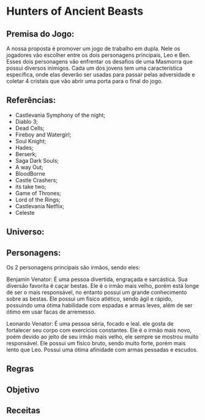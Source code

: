 # Hunters of Ancient Beasts

## Premisa do Jogo:
A nossa proposta é promover um jogo de trabalho em dupla. Nele os jogadores vão escolher entre os dois personagens principais, Leo e Ben. Esses dois personagens vão enfrentar os desafios de uma Masmorra que possui diversos inimigos. Cada um dos jovens tem uma característica especifica, onde elas deverão ser usadas para passar pelas adversidade e coletar 4 cristais que vão abrir uma porta para o final do jogo.

## Referências: 
- Castlevania Symphony of the night; 
- Diablo 3;
- Dead Cells;
- Fireboy and Watergirl;
- Soul Knight;
- Hades;
- Berserk;
- Saga Dark Souls;
- A way Out;
- BloodBorne
- Castle Crashers;
- its take two;
- Game of Thrones;
- Lord of the Rings;
- Castlevania Netflix;
- Celeste

## Universo:

## Personagens:
Os 2 personagens principais são irmãos, sendo eles:

Benjamin Venator: É uma pessoa divertida, engraçada e sarcástica. Sua diversão favorita é caçar bestas. Ele é o irmão mais velho, porém está longe de ser o mais responsável, no entanto possui um grande conhecimento sobre as bestas. Ele possui um físico atlético, sendo ágil e rápido, possuindo uma ótima habilidade com espadas e armas leves, além de ser ótimo em usar facas de arremesso.

Leonardo Venator: É uma pessoa séria, focado e leal. ele gosta de fortalecer seu corpo com exercícios constantes. Ele é o irmão mais novo, poém devido ao jeito de seu irmão mais velho, ele sempre se mostrou muito responsável. Ele possui um físico bruto, sendo muito forte, porém mais lento que Leo. Possui uma ótima afinidade com armas pessadas e escudos.

## Regras 

## Objetivo

## Receitas
